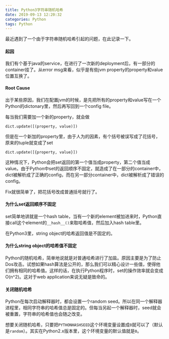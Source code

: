 ```yaml
---
title: Python3字符串随机哈希
date: 2019-09-13 12:20:32
categories: Python
tags: Python
---
```


最近遇到了一个由于字符串随机哈希引起的问题，在此记录一下。

#### 起因
我们有个基于java的service，在进行了一次新的deployment后，有一部分的container挂了。从error msg来看，似乎是有些jvm property的property和value位置互换了。


#### Root Cause

出于某些原因，我们在配置jvm的时候，是先把所有的property和value写在一个Python的dictonary里，然后再写回到一个config file。

每当我们需要加一个新的property，就会做

```
dict.update([(property, value)])
```

但是在一个新加的property里，由于人为的因素，有个括号被误写成了花括号，原来的tuple就变成了set

```
dict.update([{property, value}])
```

这种情况下，Python会把set返回的第一个值当成property，第二个值当成value。由于Python中set的返回顺序不固定，就造成了在一部分的container中，dict被解析成了正确的config，而在另一部分container中，dict被解析成了错误的config。

Fix就很简单了，把花括号改成普通括号就行了。

#### 为什么set返回顺序不固定
set简单地讲就是一个hash table，当有一个新的element被加进来时，Python直接call这个element的`__hash__()`来取哈希值，然后加入hash table里。

在Python3里，string object的哈希返回值是不固定的。

#### 为什么string object的哈希值不固定
Python的随机哈希，简单地说就是对普通哈希进行了加盐。原因主要是为了防止Dos攻击。试想如果hash算法是公开的，那么我们可以精心设计一些值，使得他们拥有相同的哈希值。这样的话，在执行Python程序时，set的操作效率就会变成O(n^2)。这对于web application来说无疑是致命的。

#### 关闭随机哈希
Python在每次启动解释器时，都会设置一个random seed。所以在同一个解释器进程里，相同字符串的哈希值总是固定的。但每当另起一个解释器时，seed就会被重置，字符串的哈希值也会随之改变。

想要关闭随机哈希，只要把`PYTHONHASHSEED`这个环境变量设置成`0`就可以了（默认是`random`）。其实在Python2.x版本里，这个环境变量的默认值就是`0`。


